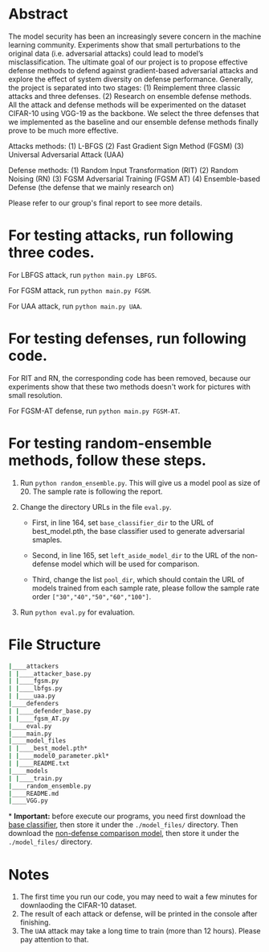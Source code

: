 # Abstract
The model security has been an increasingly severe concern in the machine learning community.
Experiments show that small perturbations to the original data (i.e. adversarial attacks) could lead to
model’s misclassification. The ultimate goal of our project is to propose effective defense methods
to defend against gradient-based adversarial attacks and explore the effect of system diversity on
defense performance. Generally, the project is separated into two stages: (1) Reimplement three
classic attacks and three defenses. (2) Research on ensemble defense methods. All the attack and
defense methods will be experimented on the dataset CIFAR-10 using VGG-19 as the backbone. We
select the three defenses that we implemented as the baseline and our ensemble defense methods
finally prove to be much more effective.

Attacks methods:
(1) L-BFGS
(2) Fast Gradient Sign Method (FGSM)
(3) Universal Adversarial Attack (UAA)

Defense methods:
(1) Random Input Transformation (RIT)
(2) Random Noising (RN)
(3) FGSM Adversarial Training (FGSM AT)
(4) Ensemble-based Defense (the defense that we mainly research on)

Please refer to our group's final report to see more details.


# For testing attacks, run following three codes.
For LBFGS attack, run `python main.py LBFGS`.

For FGSM attack, run `python main.py FGSM`.

For UAA attack, run `python main.py UAA`.

# For testing defenses, run following code.
For RIT and RN, the corresponding code has been removed, because our experiments show that these two methods doesn't work for pictures with small resolution.

For FGSM-AT defense, run `python main.py FGSM-AT`.

# For testing random-ensemble methods, follow these steps.
1. Run `python random_ensemble.py`. This will give us a model pool as size of 20. The sample rate is following the report.
2. Change the directory URLs in the file `eval.py`.

    * First, in line 164, set `base_classifier_dir` to the URL of best_model.pth, the base classifier used to generate adversarial smaples.
    
    * Second, in line 165, set `left_aside_model_dir` to the URL of the non-defense model which will be used for comparison.
    
    * Third, change the list `pool_dir`, which should contain the URL of models trained from each sample rate, please follow the sample rate order `["30","40","50","60","100"]`. 
    
3. Run `python eval.py` for evaluation.



# File Structure

```bash
|____attackers
| |____attacker_base.py
| |____fgsm.py
| |____lbfgs.py
| |____uaa.py
|____defenders
| |____defender_base.py
| |____fgsm_AT.py
|____eval.py
|____main.py
|____model_files
| |____best_model.pth*
| |____model0_parameter.pkl*
| |____README.txt
|____models
| |____train.py
|____random_ensemble.py
|____README.md
|____VGG.py
```

\* **Important:** before execute our programs, you need first download the [base classifier](https://drive.google.com/drive/u/0/folders/1lapsdyaRy35wmFp6kKdNA93Saq3BC1TC), then store it under the `./model_files/` directory. Then download the [non-defense comparison model](https://drive.google.com/file/d/1-6sZEzRzHjkFUs428aXm3IxLbgKBFLZR/view?usp=sharing), then store it under the `./model_files/` directory.



# Notes

1. The first time you run our code, you may need to wait a few minutes for downlaoding the CIFAR-10 dataset.
2. The result of each attack or defense, will be printed in the console after finishing.
3. The `UAA` attack may take a long time to train (more than 12 hours). Please pay attention to that.
